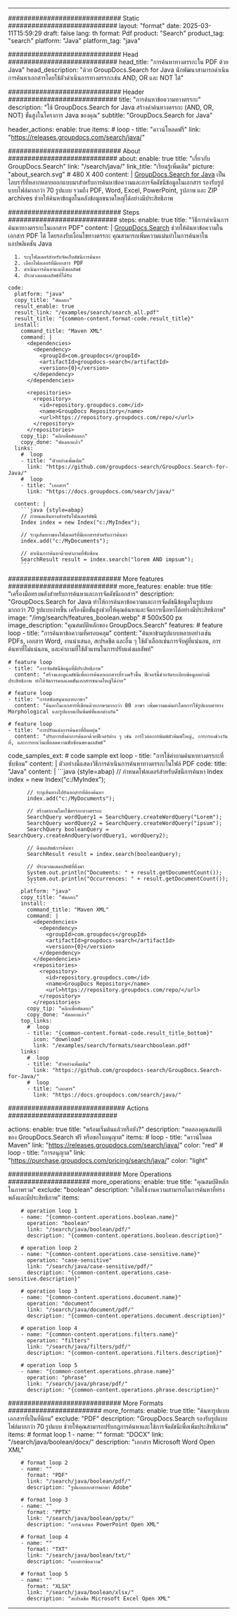 
---
############################# Static ############################
layout: "format"
date:  2025-03-11T15:59:29
draft: false
lang: th
format: Pdf
product: "Search"
product_tag: "search"
platform: "Java"
platform_tag: "java"

############################# Head ############################
head_title: "การค้นหาทางตรรกะใน PDF ด้วย Java"
head_description: "ด้วย GroupDocs.Search for Java นักพัฒนาสามารถดำเนินการค้นหาเอกสารโดยใช้ตัวดำเนินการทางตรรกะเช่น AND, OR และ NOT ได้"

############################# Header ############################
title: "การค้นหาข้อความทางตรรกะ" 
description: "ใช้ GroupDocs.Search for Java สร้างคำค้นทางตรรกะ (AND, OR, NOT) ขั้นสูงในโครงการ Java ของคุณ"
subtitle: "GroupDocs.Search for Java" 

header_actions:
  enable: true
  items:
    #  loop
    - title: "ดาวน์โหลดฟรี"
      link: "https://releases.groupdocs.com/search/java/"
      
############################# About ############################
about:
    enable: true
    title: "เกี่ยวกับ GroupDocs.Search"
    link: "/search/java/"
    link_title: "เรียนรู้เพิ่มเติม"
    picture: "about_search.svg" # 480 X 400
    content: |
       [GroupDocs.Search for Java](/search/java/) เป็นไลบรารีที่หลากหลายออกแบบมาสำหรับการค้นหาข้อความและการจัดดัชนีข้อมูลในเอกสาร รองรับรูปแบบไฟล์มากกว่า 70 รูปแบบ รวมถึง PDF, Word, Excel, PowerPoint, รูปภาพ และ ZIP archives ช่วยให้ค้นหาข้อมูลในคลังข้อมูลขนาดใหญ่ได้อย่างมีประสิทธิภาพ

############################# Steps ############################
steps:
    enable: true
    title: "วิธีการดำเนินการค้นหาทางตรรกะในเอกสาร PDF"
    content: |
      [GroupDocs.Search](/search/java/) ช่วยให้ค้นหาข้อความในเอกสาร PDF ได้ โดยรองรับเงื่อนไขทางตรรกะ คุณสามารถเพิ่มความแม่นยำในการค้นหาในแอปพลิเคชัน Java
      
      1. ระบุโฟลเดอร์สำหรับจัดเก็บดัชนีการค้นหา
      2. เลือกโฟลเดอร์ที่มีเอกสาร PDF
      3. ดำเนินการค้นหาและดึงผลลัพธ์
      4. ประมวลผลผลลัพธ์ที่ได้รับ
   
    code:
      platform: "java"
      copy_title: "คัดลอก"
      result_enable: true
      result_link: "/examples/search/search_all.pdf"
      result_title: "{common-content.format-code.result_title}"
      install:
        command_title: "Maven XML"
        command: |
          <dependencies>
            <dependency>
              <groupId>com.groupdocs</groupId>
              <artifactId>groupdocs-search</artifactId>
              <version>{0}</version>
            </dependency>
          </dependencies>

          <repositories>
            <repository>
              <id>repository.groupdocs.com</id>
              <name>GroupDocs Repository</name>
              <url>https://repository.groupdocs.com/repo/</url>
            </repository>
          </repositories>
        copy_tip: "คลิกเพื่อคัดลอก"
        copy_done: "คัดลอกแล้ว"
      links:
        #  loop
        - title: "ตัวอย่างเพิ่มเติม"
          link: "https://github.com/groupdocs-search/GroupDocs.Search-for-Java/"
        #  loop
        - title: "เอกสาร"
          link: "https://docs.groupdocs.com/search/java/"
          
      content: |
        ```java {style=abap}
        // กำหนดเส้นทางสำหรับโฟลเดอร์ดัชนี
        Index index = new Index("c:/MyIndex");

        // ระบุเส้นทางของโฟลเดอร์ที่มีเอกสารสำหรับการค้นหา
        index.add("c:/MyDocuments");

        // ดำเนินการค้นหาด้วยคำถามที่ซับซ้อน
        SearchResult result = index.search("lorem AND impsum");
        ```            

############################# More features ############################
more_features:
  enable: true
  title: "เครื่องมือทรงพลังสำหรับการค้นหาและการจัดดัชนีเอกสาร"
  description: "GroupDocs.Search for Java ทำให้การค้นหาข้อความและการจัดดัชนีข้อมูลในรูปแบบมากกว่า 70 รูปแบบง่ายขึ้น เครื่องมือขั้นสูงช่วยให้คุณค้นหาและจัดการเนื้อหาได้อย่างมีประสิทธิภาพ"
  image: "/img/search/features_boolean.webp" # 500x500 px
  image_description: "คุณสมบัติหลักของ GroupDocs.Search"
  features:
    # feature loop
    - title: "การค้นหาข้อความที่ครอบคลุม"
      content: "ค้นหาข้ามรูปแบบหลายอย่างเช่น PDFs, เอกสาร Word, งานนำเสนอ, สเปรดชีต และอื่น ๆ ใช้ตัวเลือกเช่นการจับคู่ที่แน่นอน, การค้นหาที่ไม่แน่นอน, และคำถามที่ใช้ตัวแทนในการปรับแต่งผลลัพท์"

    # feature loop
    - title: "การจัดดัชนีข้อมูลที่มีประสิทธิภาพ"
      content: "สร้างและดูแลดัชนีเพื่อการค้นหาเอกสารที่รวดเร็วขึ้น ฟีเจอร์นี้ช่วยจัดระเบียบข้อมูลอย่างมีประสิทธิภาพ ทำให้จัดการคอลเลคชันเอกสารขนาดใหญ่ได้ง่าย"

    # feature loop
    - title: "การสนับสนุนหลายภาษา"
      content: "ค้นหาในเอกสารที่เขียนด้วยภาษามากกว่า 80 ภาษา เพิ่มความแม่นยำโดยการใช้รูปแบบคำทาง Morphological และรูปแบบแป้นพิมพ์ที่แตกต่างกัน"

    # feature loop
    - title: "การปรับแต่งการค้นหาที่ยืดหยุ่น"
      content: "ปรับการตั้งค่าการค้นหาด้วยฟีเจอร์ต่าง ๆ เช่น การไวต่อการพิมพ์ตัวพิมพ์ใหญ่, การกรองช่วงวันที่, และการยกเว้นเพื่อลดความซับซ้อนของผลลัพธ์"
      
  code_samples_ext:
    # code sample ext loop
    - title: "การใช้คำถามค้นหาทางตรรกะที่ซับซ้อน"
      content: |
        ตัวอย่างนี้แสดงวิธีการดำเนินการค้นหาทางตรรกะในไฟล์ PDF
      code:
        title: "Java"
        content: |
          ```java {style=abap}
          // กำหนดโฟลเดอร์สำหรับดัชนีการค้นหา
          Index index = new Index("c:/MyIndex");
              
          // ระบุเส้นทางไปยังเอกสารที่ต้องค้นหา
          index.add("c:/MyDocuments");

          // สร้างคำถามโดยใช้ตรรกะทางตรรกะ
          SearchQuery wordQuery1 = SearchQuery.createWordQuery("Lorem");
          SearchQuery wordQuery2 = SearchQuery.createWordQuery("ipsum");
          SearchQuery booleanQuery = SearchQuery.createAndQuery(wordQuery1, wordQuery2);

          // ดึงผลลัพธ์การค้นหา
          SearchResult result = index.search(booleanQuery);
          
          // ประมวลผลผลลัพธ์ที่ดึงมา
          System.out.println("Documents: " + result.getDocumentCount());
          System.out.println("Occurrences: " + result.getDocumentCount());
          ```
        platform: "java"
        copy_title: "คัดลอก"
        install:
          command_title: "Maven XML"
          command: |
            <dependencies>
              <dependency>
                <groupId>com.groupdocs</groupId>
                <artifactId>groupdocs-search</artifactId>
                <version>{0}</version>
              </dependency>
            </dependencies>
            <repositories>
              <repository>
                <id>repository.groupdocs.com</id>
                <name>GroupDocs Repository</name>
                <url>https://repository.groupdocs.com/repo/</url>
              </repository>
            </repositories>
          copy_tip: "คลิกเพื่อคัดลอก"
          copy_done: "คัดลอกแล้ว"
        top_links:
          #  loop
          - title: "{common-content.format-code.result_title_bottom}"
            icon: "download"
            link: "/examples/search/formats/searchboolean.pdf"
        links:
          #  loop
          - title: "ตัวอย่างเพิ่มเติม"
            link: "https://github.com/groupdocs-search/GroupDocs.Search-for-Java/"
          #  loop
          - title: "เอกสาร"
            link: "https://docs.groupdocs.com/search/java/"
            

            


############################## Actions ############################

actions:
  enable: true
  title: "พร้อมเริ่มต้นแล้วหรือยัง?"
  description: "ทดลองคุณสมบัติของ GroupDocs.Search ฟรี หรือขอใบอนุญาต"
  items:
    #  loop
    - title: "ดาวน์โหลด Maven"
      link: "https://releases.groupdocs.com/search/java/"
      color: "red"
        #  loop
    - title: "การอนุญาต"
      link: "https://purchase.groupdocs.com/pricing/search/java/"
      color: "light"


############################# More Operations #####################
more_operations:
    enable: true
    title: "คุณสมบัติหลักในภาพรวม"
    exclude: "boolean"
    description: "เปิดใช้งานความสามารถในการค้นหาที่ทรงพลังและมีประสิทธิภาพ"
    items: 
          
        # operation loop 1
        - name: "{common-content.operations.boolean.name}"
          operation: "boolean"
          link: "/search/java/boolean/pdf/"
          description: "{common-content.operations.boolean.description}"

        # operation loop 2
        - name: "{common-content.operations.case-sensitive.name}"
          operation: "case-sensitive"
          link: "/search/java/case-sensitive/pdf/"
          description: "{common-content.operations.case-sensitive.description}"

        # operation loop 3
        - name: "{common-content.operations.document.name}"
          operation: "document"
          link: "/search/java/document/pdf/"
          description: "{common-content.operations.document.description}"

        # operation loop 4
        - name: "{common-content.operations.filters.name}"
          operation: "filters"
          link: "/search/java/filters/pdf/"
          description: "{common-content.operations.filters.description}"

        # operation loop 5
        - name: "{common-content.operations.phrase.name}"
          operation: "phrase"
          link: "/search/java/phrase/pdf/"
          description: "{common-content.operations.phrase.description}"
          
        
          
############################# More Formats ########################
more_formats:
    enable: true
    title: "ค้นหารูปแบบเอกสารที่เป็นที่นิยม"
    exclude: "PDF"
    description: "GroupDocs.Search รองรับรูปแบบไฟล์มากกว่า 70 รูปแบบ ช่วยให้คุณสามารถปรับกฎการค้นหาและใช้การจัดดัชนีเพื่อเพิ่มประสิทธิภาพ"
    items: 
        # format loop 1
        - name: ""
          format: "DOCX"
          link: "/search/java/boolean/docx/"
          description: "เอกสาร Microsoft Word Open XML"
          
        # format loop 2
        - name: ""
          format: "PDF"
          link: "/search/java/boolean/pdf/"
          description: "รูปแบบเอกสารพกพา Adobe"
          
        # format loop 3
        - name: ""
          format: "PPTX"
          link: "/search/java/boolean/pptx/"
          description: "การนำเสนอ PowerPoint Open XML"

        # format loop 4
        - name: ""
          format: "TXT"
          link: "/search/java/boolean/txt/"
          description: "เอกสารข้อความ"
          
        # format loop 5
        - name: ""
          format: "XLSX"
          link: "/search/java/boolean/xlsx/"
          description: "สเปรดชีต Microsoft Excel Open XML"
  

---